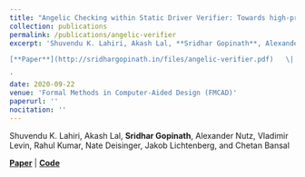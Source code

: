 ```yaml
---
title: "Angelic Checking within Static Driver Verifier: Towards high-precision defects without (modeling) cost"
collection: publications
permalink: /publications/angelic-verifier
excerpt: 'Shuvendu K. Lahiri, Akash Lal, **Sridhar Gopinath**, Alexander Nutz, Vladimir Levin, Rahul Kumar, Nate Deisinger, Jakob Lichtenberg, and Chetan Bansal<br><br>

[**Paper**](http://sridhargopinath.in/files/angelic-verifier.pdf)	\|	[**Code**](https://github.com/boogie-org/corral/tree/master/AddOns/AngelicVerifierNull)<br><br>

'
date: 2020-09-22
venue: 'Formal Methods in Computer-Aided Design (FMCAD)'
paperurl: ''
nocitation: ''
---
```

Shuvendu K. Lahiri, Akash Lal, **Sridhar Gopinath**, Alexander Nutz, Vladimir Levin, Rahul Kumar, Nate Deisinger, Jakob Lichtenberg, and Chetan Bansal

[**Paper**](http://sridhargopinath.in/files/angelic-verifier.pdf)	\|	[**Code**](https://github.com/boogie-org/corral/tree/master/AddOns/AngelicVerifierNull)
